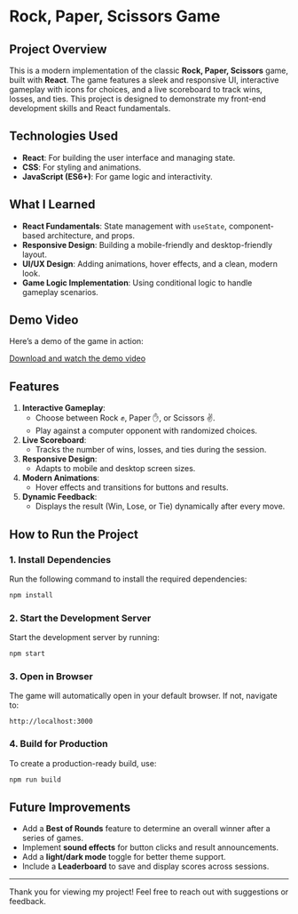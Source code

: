 
# Rock, Paper, Scissors Game

## Project Overview
This is a modern implementation of the classic **Rock, Paper, Scissors** game, built with **React**. The game features a sleek and responsive UI, interactive gameplay with icons for choices, and a live scoreboard to track wins, losses, and ties. This project is designed to demonstrate my front-end development skills and React fundamentals.

## Technologies Used
- **React**: For building the user interface and managing state.
- **CSS**: For styling and animations.
- **JavaScript (ES6+)**: For game logic and interactivity.

## What I Learned
- **React Fundamentals**: State management with `useState`, component-based architecture, and props.
- **Responsive Design**: Building a mobile-friendly and desktop-friendly layout.
- **UI/UX Design**: Adding animations, hover effects, and a clean, modern look.
- **Game Logic Implementation**: Using conditional logic to handle gameplay scenarios.

## Demo Video
Here’s a demo of the game in action:

[Download and watch the demo video](./video/video1.mp4)

## Features
1. **Interactive Gameplay**:
   - Choose between Rock ✊, Paper ✋, or Scissors ✌️.
   - Play against a computer opponent with randomized choices.
2. **Live Scoreboard**:
   - Tracks the number of wins, losses, and ties during the session.
3. **Responsive Design**:
   - Adapts to mobile and desktop screen sizes.
4. **Modern Animations**:
   - Hover effects and transitions for buttons and results.
5. **Dynamic Feedback**:
   - Displays the result (Win, Lose, or Tie) dynamically after every move.

## How to Run the Project

### 1. Install Dependencies
Run the following command to install the required dependencies:
```bash
npm install
```

### 2. Start the Development Server
Start the development server by running:
```bash
npm start
```

### 3. Open in Browser
The game will automatically open in your default browser. If not, navigate to:
```
http://localhost:3000
```

### 4. Build for Production
To create a production-ready build, use:
```bash
npm run build
```

## Future Improvements
- Add a **Best of Rounds** feature to determine an overall winner after a series of games.
- Implement **sound effects** for button clicks and result announcements.
- Add a **light/dark mode** toggle for better theme support.
- Include a **Leaderboard** to save and display scores across sessions.

---

Thank you for viewing my project! Feel free to reach out with suggestions or feedback.

